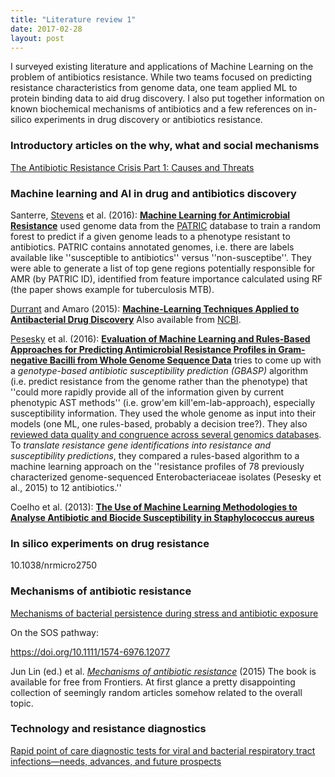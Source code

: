 ```yaml
---
title: "Literature review 1"
date: 2017-02-28
layout: post
---
```


I surveyed existing literature and applications of Machine Learning on the problem of antibiotics resistance. While two teams focused on predicting resistance characteristics from genome data, one team applied ML to protein binding data to aid drug discovery. I also put together information on known biochemical mechanisms of antibiotics and a few references on in-silico experiments in drug discovery or antibiotics resistance.

### Introductory articles on the why, what and social mechanisms

[The Antibiotic Resistance Crisis Part 1: Causes and Threats](https://www.ncbi.nlm.nih.gov/pmc/articles/PMC4378521/)



### Machine learning and AI in drug and antibiotics discovery

Santerre, [Stevens](https://www.anl.gov/contributors/rick-stevens) et al. (2016): **[Machine Learning for Antimicrobial Resistance](https://arxiv.org/pdf/1607.01224.pdf)** used genome data from the [PATRIC](https://www.patricbrc.org) database to train a random forest to predict if a given genome leads to a phenotype resistant to antibiotics. PATRIC contains annotated genomes, i.e. there are labels available like ''susceptible to antibiotics'' versus ''non-susceptibe''. They were able to generate a list of top gene regions potentially responsible for AMR (by PATRIC ID), identified
from feature importance calculated using RF (the paper shows example for tuberculosis MTB).

[Durrant](https://amarolab.ucsd.edu/~jdurrant/) and Amaro (2015): **[Machine-Learning Techniques Applied to Antibacterial Drug Discovery](https://doi.org/10.1111/cbdd.12423)**
Also available from [NCBI](https://www.ncbi.nlm.nih.gov/pmc/articles/PMC4273861/).
 
[Pesesky](http://www.dantaslab.org/people/) et al. (2016): **[Evaluation of Machine Learning and Rules-Based Approaches for Predicting Antimicrobial Resistance Profiles in Gram-negative Bacilli from Whole Genome Sequence Data](https://doi.org/10.3389/fmicb.2016.01887)**
tries to come up with a *genotype-based antibiotic susceptibility prediction (GBASP)* algorithm (i.e. predict resistance from the genome rather than the phenotype) that ''could more rapidly provide all of the information given by current phenotypic AST methods'' (i.e. grow'em kill'em-lab-approach), especially susceptibility information. They used the whole genome as input into their models (one ML, one rules-based, probably a decision tree?). They also [reviewed data quality and congruence across several genomics databases](https://simatai.github.io/2017/02/27/existing-datasources/). To *translate resistance gene identifications into resistance and susceptibility predictions*, they compared a rules-based algorithm to a machine learning approach on the ''resistance profiles of 78 previously characterized genome-sequenced Enterobacteriaceae isolates (Pesesky et al., 2015) to 12 antibiotics.''

Coelho et al. (2013): **[The Use of Machine Learning Methodologies to Analyse Antibiotic and Biocide Susceptibility in Staphylococcus aureus](http://dx.doi.org/10.1371/journal.pone.0055582)**

### In silico experiments on drug resistance

10.1038/nrmicro2750

### Mechanisms of antibiotic resistance

[Mechanisms of bacterial persistence during stress and antibiotic exposure](10.1126/science.aaf4268)

On the SOS pathway:

https://doi.org/10.1111/1574-6976.12077

Jun Lin (ed.) et al. [*Mechanisms of antibiotic resistance*](http://www.frontiersin.org/books/Mechanisms_of_antibiotic_resistance/547) (2015)
The book is available for free from Frontiers. At first glance a pretty disappointing collection of seemingly random articles somehow related to the overall topic.

### Technology and resistance diagnostics

[Rapid point of care diagnostic tests for viral and bacterial respiratory tract infections—needs, advances, and future prospects](http://dx.doi.org/10.1016/S1473-3099(14)70827-8)

